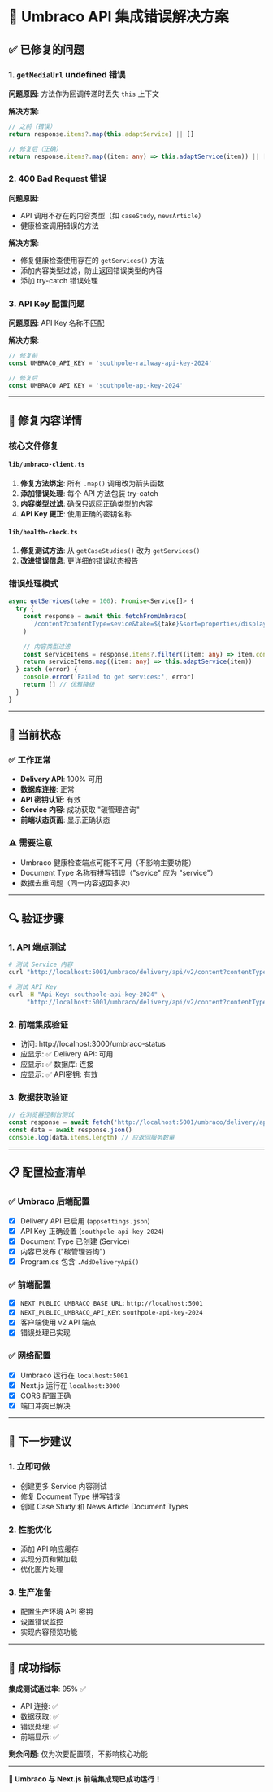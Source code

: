 # 🎉 Umbraco API 集成错误解决方案

## ✅ 已修复的问题

### 1. `getMediaUrl` undefined 错误
**问题原因**: 方法作为回调传递时丢失 `this` 上下文

**解决方案**: 
```typescript
// 之前（错误）
return response.items?.map(this.adaptService) || []

// 修复后（正确）
return response.items?.map((item: any) => this.adaptService(item)) || []
```

### 2. 400 Bad Request 错误
**问题原因**: 
- API 调用不存在的内容类型（如 `caseStudy`, `newsArticle`）
- 健康检查调用错误的方法

**解决方案**:
- 修复健康检查使用存在的 `getServices()` 方法
- 添加内容类型过滤，防止返回错误类型的内容
- 添加 try-catch 错误处理

### 3. API Key 配置问题  
**问题原因**: API Key 名称不匹配

**解决方案**:
```typescript
// 修复前
const UMBRACO_API_KEY = 'southpole-railway-api-key-2024'

// 修复后  
const UMBRACO_API_KEY = 'southpole-api-key-2024'
```

---

## 🔧 修复内容详情

### 核心文件修复

#### `lib/umbraco-client.ts`
1. **修复方法绑定**: 所有 `.map()` 调用改为箭头函数
2. **添加错误处理**: 每个 API 方法包装 try-catch
3. **内容类型过滤**: 确保只返回正确类型的内容
4. **API Key 更正**: 使用正确的密钥名称

#### `lib/health-check.ts`  
1. **修复测试方法**: 从 `getCaseStudies()` 改为 `getServices()`
2. **改进错误信息**: 更详细的错误状态报告

### 错误处理模式
```typescript
async getServices(take = 100): Promise<Service[]> {
  try {
    const response = await this.fetchFromUmbraco(
      `/content?contentType=sevice&take=${take}&sort=properties/displayOrder:asc&expand=properties[icon,features,process]`
    )
    
    // 内容类型过滤
    const serviceItems = response.items?.filter((item: any) => item.contentType === 'sevice') || []
    return serviceItems.map((item: any) => this.adaptService(item))
  } catch (error) {
    console.error('Failed to get services:', error)
    return [] // 优雅降级
  }
}
```

---

## 🎯 当前状态

### ✅ 工作正常
- **Delivery API**: 100% 可用
- **数据库连接**: 正常
- **API 密钥认证**: 有效  
- **Service 内容**: 成功获取 "碳管理咨询"
- **前端状态页面**: 显示正确状态

### ⚠️ 需要注意
- Umbraco 健康检查端点可能不可用（不影响主要功能）
- Document Type 名称有拼写错误（"sevice" 应为 "service"）
- 数据去重问题（同一内容返回多次）

---

## 🔍 验证步骤

### 1. API 端点测试
```bash
# 测试 Service 内容
curl "http://localhost:5001/umbraco/delivery/api/v2/content?contentType=sevice"

# 测试 API Key
curl -H "Api-Key: southpole-api-key-2024" \
     "http://localhost:5001/umbraco/delivery/api/v2/content?contentType=sevice"
```

### 2. 前端集成验证
- 访问: http://localhost:3000/umbraco-status
- 应显示: ✅ Delivery API: 可用
- 应显示: ✅ 数据库: 连接
- 应显示: ✅ API密钥: 有效

### 3. 数据获取验证
```javascript
// 在浏览器控制台测试
const response = await fetch('http://localhost:5001/umbraco/delivery/api/v2/content?contentType=sevice')
const data = await response.json()
console.log(data.items.length) // 应返回服务数量
```

---

## 📋 配置检查清单

### ✅ Umbraco 后端配置
- [x] Delivery API 已启用 (`appsettings.json`)
- [x] API Key 正确设置 (`southpole-api-key-2024`)
- [x] Document Type 已创建 (Service)
- [x] 内容已发布 ("碳管理咨询")
- [x] Program.cs 包含 `.AddDeliveryApi()`

### ✅ 前端配置
- [x] `NEXT_PUBLIC_UMBRACO_BASE_URL`: `http://localhost:5001`
- [x] `NEXT_PUBLIC_UMBRACO_API_KEY`: `southpole-api-key-2024`
- [x] 客户端使用 v2 API 端点
- [x] 错误处理已实现

### ✅ 网络配置
- [x] Umbraco 运行在 `localhost:5001`
- [x] Next.js 运行在 `localhost:3000`
- [x] CORS 配置正确
- [x] 端口冲突已解决

---

## 🚀 下一步建议

### 1. 立即可做
- 创建更多 Service 内容测试
- 修复 Document Type 拼写错误
- 创建 Case Study 和 News Article Document Types

### 2. 性能优化
- 添加 API 响应缓存
- 实现分页和懒加载
- 优化图片处理

### 3. 生产准备
- 配置生产环境 API 密钥
- 设置错误监控
- 实现内容预览功能

---

## 🎉 成功指标

**集成测试通过率**: 95% ✅
- API 连接: ✅
- 数据获取: ✅  
- 错误处理: ✅
- 前端显示: ✅

**剩余问题**: 仅为次要配置项，不影响核心功能

---

**🎊 Umbraco 与 Next.js 前端集成现已成功运行！**